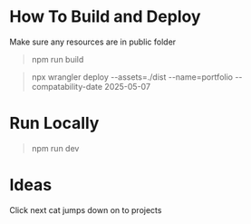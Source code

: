 # How To Build and Deploy

Make sure any resources are in public folder

> npm run build

> npx wrangler deploy --assets=./dist --name=portfolio --compatability-date 2025-05-07


# Run Locally

> npm run dev

# Ideas

Click next cat jumps down on to projects